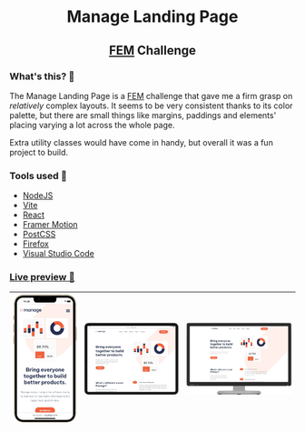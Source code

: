 <h1 align="center"> Manage Landing Page </h1>
<h2 align="center"><a href="https://frontendmentor.io/">FEM</a>&nbsp;Challenge</h2>

### What's this? 🤔

The Manage Landing Page is a [FEM](https://frontendmentor.io) challenge that gave me a firm grasp on _relatively_ complex layouts. It seems to be very consistent thanks to its color palette, but there are small things like margins, paddings and elements' placing varying a lot across the whole page.

Extra utility classes would have come in handy, but overall it was a fun project to build.

### Tools used 🧰

- [NodeJS](https://nodejs.org/)
- [Vite](https://vitejs.dev/)
- [React](https://reactjs.org/)
- [Framer Motion](https://www.framer.com/motion/)
- [PostCSS](https://postcss.org/)
- [Firefox](https://www.mozilla.org/en-US/firefox/)
- [Visual Studio Code](https://code.visualstudio.com/)

### [Live preview 🎨](https://manage-landing-page-rwxdan.vercel.app/)

| ![](./public/screenshots/mobile_view.png) | ![](./public/screenshots/tablet_view.png) | ![](./public/screenshots/desktop_view.png) |
| ----------------------------------------- | ----------------------------------------- | ------------------------------------------ |
